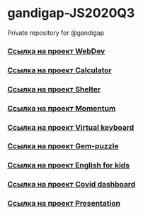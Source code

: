 # gandigap-JS2020Q3
Private repository for @gandigap

### [Cсылка на проект WebDev](https://rolling-scopes-school.github.io/gandigap-JS2020Q3/webdev/)
### [Cсылка на проект Calculator](https://rolling-scopes-school.github.io/gandigap-JS2020Q3/calculator/)
### [Cсылка на проект Shelter](https://rolling-scopes-school.github.io/gandigap-JS2020Q3/shelter/pages/main/)
### [Cсылка на проект Momentum](https://rolling-scopes-school.github.io/gandigap-JS2020Q3/momentum/)
### [Cсылка на проект Virtual keyboard](https://rolling-scopes-school.github.io/gandigap-JS2020Q3/keyboard/)
### [Cсылка на проект Gem-puzzle](https://rolling-scopes-school.github.io/gandigap-JS2020Q3/gem-puzzle/dist/)
### [Cсылка на проект English for kids](https://rolling-scopes-school.github.io/gandigap-JS2020Q3/english-for-kids/dist/)
### [Cсылка на проект Covid dashboard](https://gandigap-covid-dashboard.netlify.app/)
### [Cсылка на проект Presentation](https://rolling-scopes-school.github.io/gandigap-JS2020Q3/presentation/)
